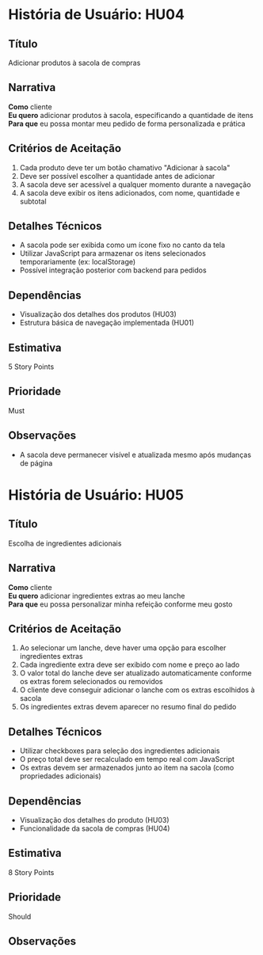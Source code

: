 # História de Usuário: HU04
## Título
Adicionar produtos à sacola de compras
## Narrativa
**Como** cliente  
**Eu quero** adicionar produtos à sacola, especificando a quantidade de itens  
**Para que** eu possa montar meu pedido de forma personalizada e prática
## Critérios de Aceitação
1. Cada produto deve ter um botão chamativo "Adicionar à sacola"  
2. Deve ser possível escolher a quantidade antes de adicionar  
3. A sacola deve ser acessível a qualquer momento durante a navegação  
4. A sacola deve exibir os itens adicionados, com nome, quantidade e subtotal
## Detalhes Técnicos
- A sacola pode ser exibida como um ícone fixo no canto da tela  
- Utilizar JavaScript para armazenar os itens selecionados temporariamente (ex: localStorage)  
- Possível integração posterior com backend para pedidos
## Dependências
- Visualização dos detalhes dos produtos (HU03)  
- Estrutura básica de navegação implementada (HU01)
## Estimativa
5 Story Points
## Prioridade
Must
## Observações
- A sacola deve permanecer visível e atualizada mesmo após mudanças de página

# História de Usuário: HU05

## Título

Escolha de ingredientes adicionais

## Narrativa

**Como** cliente  
**Eu quero** adicionar ingredientes extras ao meu lanche  
**Para que** eu possa personalizar minha refeição conforme meu gosto

## Critérios de Aceitação

1. Ao selecionar um lanche, deve haver uma opção para escolher ingredientes extras  
2. Cada ingrediente extra deve ser exibido com nome e preço ao lado  
3. O valor total do lanche deve ser atualizado automaticamente conforme os extras forem selecionados ou removidos  
4. O cliente deve conseguir adicionar o lanche com os extras escolhidos à sacola  
5. Os ingredientes extras devem aparecer no resumo final do pedido

## Detalhes Técnicos

- Utilizar checkboxes para seleção dos ingredientes adicionais  
- O preço total deve ser recalculado em tempo real com JavaScript  
- Os extras devem ser armazenados junto ao item na sacola (como propriedades adicionais)

## Dependências

- Visualização dos detalhes do produto (HU03)  
- Funcionalidade da sacola de compras (HU04)

## Estimativa

8 Story Points

## Prioridade

Should

## Observações

